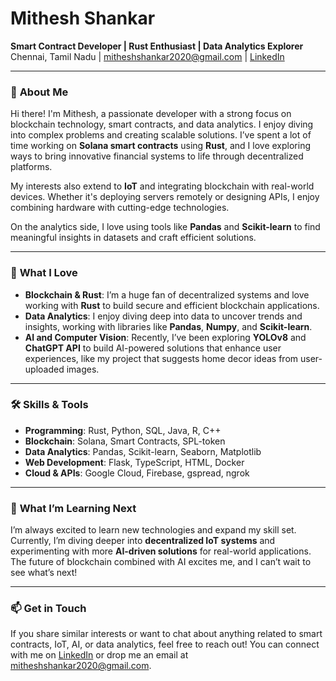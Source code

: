 # Mithesh Shankar

**Smart Contract Developer | Rust Enthusiast | Data Analytics Explorer**  
Chennai, Tamil Nadu | mitheshshankar2020@gmail.com | [LinkedIn](https://www.linkedin.com/in/mitheshshankar)  

---

### 👋 **About Me**

Hi there! I'm Mithesh, a passionate developer with a strong focus on blockchain technology, smart contracts, and data analytics. I enjoy diving into complex problems and creating scalable solutions. I’ve spent a lot of time working on **Solana smart contracts** using **Rust**, and I love exploring ways to bring innovative financial systems to life through decentralized platforms.

My interests also extend to **IoT** and integrating blockchain with real-world devices. Whether it's deploying servers remotely or designing APIs, I enjoy combining hardware with cutting-edge technologies.

On the analytics side, I love using tools like **Pandas** and **Scikit-learn** to find meaningful insights in datasets and craft efficient solutions.

---

### 🌟 **What I Love**

- **Blockchain & Rust**: I’m a huge fan of decentralized systems and love working with **Rust** to build secure and efficient blockchain applications.
- **Data Analytics**: I enjoy diving deep into data to uncover trends and insights, working with libraries like **Pandas**, **Numpy**, and **Scikit-learn**.
- **AI and Computer Vision**: Recently, I’ve been exploring **YOLOv8** and **ChatGPT API** to build AI-powered solutions that enhance user experiences, like my project that suggests home decor ideas from user-uploaded images.

---

### 🛠️ **Skills & Tools**

- **Programming**: Rust, Python, SQL, Java, R, C++
- **Blockchain**: Solana, Smart Contracts, SPL-token
- **Data Analytics**: Pandas, Scikit-learn, Seaborn, Matplotlib
- **Web Development**: Flask, TypeScript, HTML, Docker
- **Cloud & APIs**: Google Cloud, Firebase, gspread, ngrok

---

### 🎯 **What I’m Learning Next**

I’m always excited to learn new technologies and expand my skill set. Currently, I’m diving deeper into **decentralized IoT systems** and experimenting with more **AI-driven solutions** for real-world applications. The future of blockchain combined with AI excites me, and I can’t wait to see what’s next!

---

### 📫 **Get in Touch**

If you share similar interests or want to chat about anything related to smart contracts, IoT, AI, or data analytics, feel free to reach out! You can connect with me on [LinkedIn](https://www.linkedin.com/in/mitheshshankar) or drop me an email at mitheshshankar2020@gmail.com.
